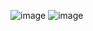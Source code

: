 ![image](https://github.com/be0mi/Reinforce-Learning/assets/132207015/120317b2-8575-43ec-b094-84e955e35d62)
![image](https://github.com/be0mi/Reinforce-Learning/assets/132207015/f78bb66f-910a-46f2-814d-30e5d23dd1dd)
